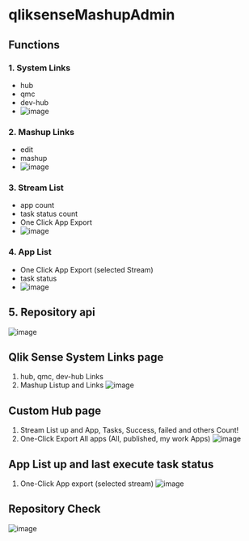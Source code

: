 # qliksenseMashupAdmin

## Functions
### 1. System Links
- hub
- qmc
- dev-hub
- ![image](https://user-images.githubusercontent.com/7877793/160540567-3be52bc1-c937-48d0-b0e3-0bc60840efe3.png)

### 2. Mashup Links
- edit
- mashup
- ![image](https://user-images.githubusercontent.com/7877793/160540740-b1f16722-e69d-436d-a856-9abb80da591b.png)

### 3. Stream List
- app count
- task status count
- One Click App Export
- ![image](https://user-images.githubusercontent.com/7877793/160541436-5d8c9f15-eabb-4805-be38-7b7313b0c286.png)

### 4. App List
- One Click App Export (selected Stream)
- task status
- ![image](https://user-images.githubusercontent.com/7877793/160541513-917d5785-4a7a-4bca-b5c9-021f8fae6986.png)


## 5. Repository api
![image](https://user-images.githubusercontent.com/7877793/160541608-ba3586a4-feb2-4de8-9a13-f34b44ca0894.png)



## Qlik Sense System Links page
1. hub, qmc, dev-hub Links
2. Mashup Listup and Links
![image](https://user-images.githubusercontent.com/7877793/160537788-1204c783-c0bb-4587-9b23-41e44994aa57.png)


## Custom Hub page
1. Stream List up and App, Tasks, Success, failed and others Count!
2. One-Click Export All apps (All, published, my work Apps)
![image](https://user-images.githubusercontent.com/7877793/160537894-3b2bd25c-8280-4535-b999-a9b00f2dfe31.png)

## App List up and last execute task status
1. One-Click App export (selected stream)
![image](https://user-images.githubusercontent.com/7877793/160539901-3c283cfb-eda2-4e59-89e5-0571b55ae7ba.png)

## Repository Check
![image](https://user-images.githubusercontent.com/7877793/160537974-20ac9dbb-6b00-49b8-bae5-d7e170f5a73c.png)
